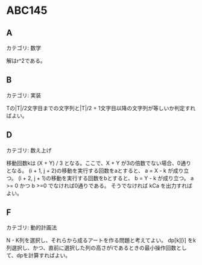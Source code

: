 # ABC145

## A
カテゴリ: 数学

解はr^2である。

## B
カテゴリ: 実装

Tの|T|/2文字目までの文字列と|T|/2 + 1文字目以降の文字列が等しいか判定すればよい。

## D
カテゴリ: 数え上げ

移動回数kは (X + Y) / 3 となる。ここで、X + Y が3の倍数でない場合、0通りとなる。
(i + 1, j + 2)の移動を実行する回数をaとすると、 a = X - k が成り立つ。
(i + 2, j + 1)の移動を実行する回数をbとすると、 b = Y - k が成り立つ。
a >= 0 かつ b >=0 でなければ0通りである。
そうでなければ kCa を出力すればよい。

## F
カテゴリ: 動的計画法

N - K列を選択し、それらから成るアートを作る問題と考えてよい。
dp[k][i] をk列選択し、かつ、直前に選択した列の高さがiであるときの最小操作回数として、dpを計算すればよい。
